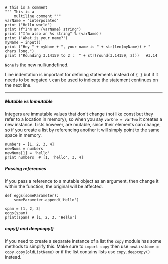 ```
# this is a comment
""" This is a
    multiline comment """
varName = "interpolated"
print ("Hello world")
print (f"I'm an {varName} string")
print ("I'm also an %s string" % (varName))
print ('What is your name?')
myName = input()
print ("Hey " + myName + ", your name is " + str(len(myName)) + " chars long.")
print ("Rounding 3.14159 to 2 :  " + str(round(3.14159, 2)))   #3.14
```

`None` is the new null/undefined.

Line indentation is important for defining statements instead of `{ }` but if it needs to be negated `\` can be used to indicate the statement continues on the next line.

---
##### Mutable vs Immutable

Integers are immutable values that don't change (not like const but they refer to a location in memory), so when you say `varOne = varTwo` it creates a new instance.  Lists however, are mutable, since their elements can change, so if you create a list by referencing another it will simply point to the same space in memory.

```
numbers = [1, 2, 3, 4]
newNums = numbers
newNums[1] = 'hello'
print numbers  # [1, 'hello', 3, 4]
```

##### Passing references

If you pass a reference to a mutable object as an argument, then change it within the function, the original will be affected. 

```
def eggs(someParameter):
    someParameter.append('Hello')

spam = [1, 2, 3]
eggs(spam)
print(spam) # [1, 2, 3, 'Hello']
```

##### copy() and deepcopy()

If you need to create a separate instance of a list the `copy` module has some methods to simplify this.  Make sure to `import copy` then use `newListName = copy.copy(oldListName)` or if the list contains lists use `copy.deepcopy()` instead.

